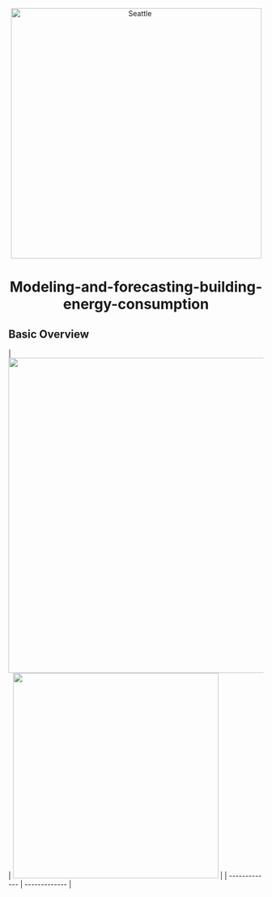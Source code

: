 <p align="center"><img width="300" ><img width="495" alt="Seattle" src="https://github.com/FrancescoFran/Modeling-and-forecasting-building-energy-consumption/assets/96301982/f02ddf62-7406-4660-8150-1eb4225c3885"></p>
<h1 align="center">Modeling-and-forecasting-building-energy-consumption</h1>
<h2 align="left">Basic Overview</h2>
| <img width="623" src="https://github.com/FrancescoFran/Modeling-and-forecasting-building-energy-consumption/assets/96301982/536b24cb-bf05-4c1a-99c6-c288f68ceb1e">  | <img width="406" src="https://github.com/FrancescoFran/Modeling-and-forecasting-building-energy-consumption/assets/96301982/595d12a9-4a7f-497e-addd-837c8e4dc201"> |
| ------------- | ------------- |
